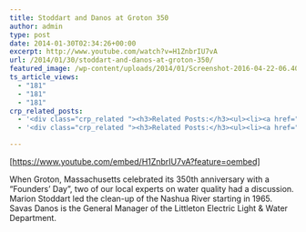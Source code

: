 ```yaml
---
title: Stoddart and Danos at Groton 350
author: admin
type: post
date: 2014-01-30T02:34:26+00:00
excerpt: http://www.youtube.com/watch?v=H1ZnbrIU7vA
url: /2014/01/30/stoddart-and-danos-at-groton-350/
featured_image: /wp-content/uploads/2014/01/Screenshot-2016-04-22-06.40.32-1.png
ts_article_views:
  - "181"
  - "181"
  - "181"
crp_related_posts:
  - '<div class="crp_related "><h3>Related Posts:</h3><ul><li><a href="https://scdhub.org/2017/12/25/wastewater-treatment-and-biosolids-management/"    ><img src="https://scdhub.org/wp-content/uploads/2017/12/wastewater-treatment-and-biosoli-150x150.jpg" alt="Wastewater treatment and Biosolids management" title="Wastewater treatment and Biosolids management" width="150" height="150" class="crp_thumb crp_featured" /><span class="crp_title">Wastewater treatment and Biosolids management</span></a></li><li><a href="https://scdhub.org/2017/12/11/halogen-to-led-lighting-upgrade/"    ><img src="https://scdhub.org/wp-content/uploads/2017/12/halogen-to-led-lighting-upgrade-1-150x150.jpg" alt="Halogen to LED Lighting Upgrade" title="Halogen to LED Lighting Upgrade" width="150" height="150" class="crp_thumb crp_featured" /><span class="crp_title">Halogen to LED Lighting Upgrade</span></a></li><li><a href="https://scdhub.org/2017/12/29/walking-in-sabinas-shoes-world-vision/"    ><img src="https://scdhub.org/wp-content/uploads/2017/12/walking-in-sabinas-shoes-world-v-150x150.jpg" alt="Walking in Sabinas Shoes &#8211; World Vision" title="Walking in Sabinas Shoes &#8211; World Vision" width="150" height="150" class="crp_thumb crp_featured" /><span class="crp_title">Walking in Sabinas Shoes &#8211; World Vision</span></a></li><li><a href="https://scdhub.org/2017/10/14/small-motorized-pumps/"    ><img src="https://scdhub.org/wp-content/uploads/2017/10/small-motorized-pumps-150x150.jpg" alt="Small motorized pumps" title="Small motorized pumps" width="150" height="150" class="crp_thumb crp_featured" /><span class="crp_title">Small motorized pumps</span></a></li><li><a href="https://scdhub.org/2017/04/25/nominate-an-sme/"    ><img src="https://scdhub.org/wp-content/uploads/2017/05/Screen-Shot-2017-05-19-at-7.52.41-PM-150x150.png" alt="Nominate an SME" title="Nominate an SME" width="150" height="150" class="crp_thumb crp_correctfirst" /><span class="crp_title">Nominate an SME</span></a></li><li><a href="https://scdhub.org/2017/12/10/underground-concrete-cistern-installation-overview/"    ><img src="https://scdhub.org/wp-content/uploads/2017/12/underground-concrete-cistern-ins-150x150.jpg" alt="Underground concrete cistern installation overview" title="Underground concrete cistern installation overview" width="150" height="150" class="crp_thumb crp_featured" /><span class="crp_title">Underground concrete cistern installation overview</span></a></li></ul><div class="crp_clear"></div></div>'
  - '<div class="crp_related "><h3>Related Posts:</h3><ul><li><a href="https://scdhub.org/2017/12/25/wastewater-treatment-and-biosolids-management/"    ><img src="https://scdhub.org/wp-content/uploads/2017/12/wastewater-treatment-and-biosoli-150x150.jpg" alt="Wastewater treatment and Biosolids management" title="Wastewater treatment and Biosolids management" width="150" height="150" class="crp_thumb crp_featured" /><span class="crp_title">Wastewater treatment and Biosolids management</span></a></li><li><a href="https://scdhub.org/2017/12/11/halogen-to-led-lighting-upgrade/"    ><img src="https://scdhub.org/wp-content/uploads/2017/12/halogen-to-led-lighting-upgrade-1-150x150.jpg" alt="Halogen to LED Lighting Upgrade" title="Halogen to LED Lighting Upgrade" width="150" height="150" class="crp_thumb crp_featured" /><span class="crp_title">Halogen to LED Lighting Upgrade</span></a></li><li><a href="https://scdhub.org/2017/12/29/walking-in-sabinas-shoes-world-vision/"    ><img src="https://scdhub.org/wp-content/uploads/2017/12/walking-in-sabinas-shoes-world-v-150x150.jpg" alt="Walking in Sabinas Shoes &#8211; World Vision" title="Walking in Sabinas Shoes &#8211; World Vision" width="150" height="150" class="crp_thumb crp_featured" /><span class="crp_title">Walking in Sabinas Shoes &#8211; World Vision</span></a></li><li><a href="https://scdhub.org/2017/10/14/small-motorized-pumps/"    ><img src="https://scdhub.org/wp-content/uploads/2017/10/small-motorized-pumps-150x150.jpg" alt="Small motorized pumps" title="Small motorized pumps" width="150" height="150" class="crp_thumb crp_featured" /><span class="crp_title">Small motorized pumps</span></a></li><li><a href="https://scdhub.org/2017/04/25/nominate-an-sme/"    ><img src="https://scdhub.org/wp-content/uploads/2017/05/Screen-Shot-2017-05-19-at-7.52.41-PM-150x150.png" alt="Nominate an SME" title="Nominate an SME" width="150" height="150" class="crp_thumb crp_correctfirst" /><span class="crp_title">Nominate an SME</span></a></li><li><a href="https://scdhub.org/2017/12/10/underground-concrete-cistern-installation-overview/"    ><img src="https://scdhub.org/wp-content/uploads/2017/12/underground-concrete-cistern-ins-150x150.jpg" alt="Underground concrete cistern installation overview" title="Underground concrete cistern installation overview" width="150" height="150" class="crp_thumb crp_featured" /><span class="crp_title">Underground concrete cistern installation overview</span></a></li></ul><div class="crp_clear"></div></div>'

---
```

[https://www.youtube.com/embed/H1ZnbrIU7vA?feature=oembed] 

When Groton, Massachusetts celebrated its 350th anniversary with a &#8220;Founders&#8217; Day&#8221;, two of our local experts on water quality had a discussion. Marion Stoddart led the clean-up of the Nashua River starting in 1965. Savas Danos is the General Manager of the Littleton Electric Light & Water Department.